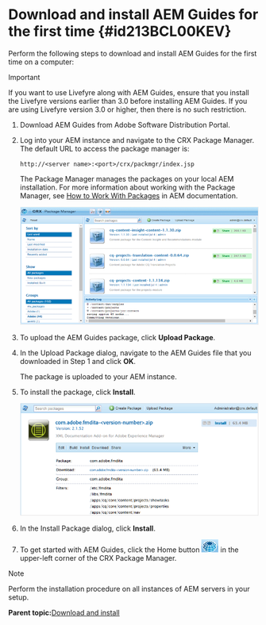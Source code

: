 # Download and install AEM Guides for the first time {#id213BCL00KEV}

Perform the following steps to download and install AEM Guides for the first time on a computer:

>[!IMPORTANT]
>
> If you want to use Livefyre along with AEM Guides, ensure that you install the Livefyre versions earlier than 3.0 before installing AEM Guides. If you are using Livefyre version 3.0 or higher, then there is no such restriction.

1.  Download AEM Guides from Adobe Software Distribution Portal.

1.  Log into your AEM instance and navigate to the CRX Package Manager. The default URL to access the package manager is:

    ```http
    http://<server name>:<port>/crx/packmgr/index.jsp
    ```

    The Package Manager manages the packages on your local AEM installation. For more information about working with the Package Manager, see [How to Work With Packages](https://helpx.adobe.com/experience-manager/6-5/sites/administering/using/package-manager.html) in AEM documentation.

    ![](assets/package-manager.png)

1.  To upload the AEM Guides package, click **Upload Package**.

1.  In the Upload Package dialog, navigate to the AEM Guides file that you downloaded in Step 1 and click **OK**.

    The package is uploaded to your AEM instance.

1.  To install the package, click **Install**.

    ![](assets/install-package.png)

1.  In the Install Package dialog, click **Install**.

1.  To get started with AEM Guides, click the Home button ![](assets/home-button.png) in the upper-left corner of the CRX Package Manager.


>[!NOTE]
>
> Perform the installation procedure on all instances of AEM servers in your setup.

**Parent topic:**[Download and install](download-install.md)

